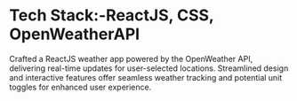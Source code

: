 # Tech Stack:-ReactJS, CSS, OpenWeatherAPI
Crafted a ReactJS weather app powered by the OpenWeather API, delivering real-time updates for user-selected locations. 
Streamlined design and interactive features offer seamless weather tracking and potential unit toggles for enhanced user experience.

